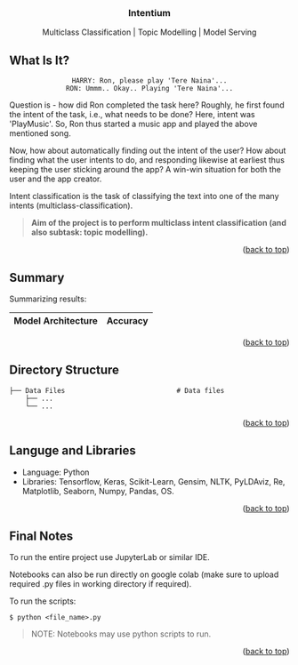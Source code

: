 <!-- PROJECT NAME -->

<br />
<div align="center">
  <h3 align="center">Intentium</h3>
  <p align="center">
    Multiclass Classification | Topic Modelling | Model Serving
  </p>
</div>

<!-- ABOUT PROJECT -->
## What Is It?
<div align="center">

    HARRY: Ron, please play 'Tere Naina'...
    RON: Ummm.. Okay.. Playing 'Tere Naina'...
    
</div>

Question is - how did Ron completed the task here? Roughly, he first found the intent of the task, i.e., what needs to be done? Here, intent was 'PlayMusic'. So, Ron thus started a music app and played the above mentioned song.

Now, how about automatically finding out the intent of the user? How about finding what the user intents to do, and responding likewise at earliest thus keeping the user sticking around the app? A win-win situation for both the user and the app creator.

Intent classification is the task of classifying the text into one of the many intents (multiclass-classification).

> <b>Aim of the project is to perform multiclass intent classification (and also subtask: topic modelling).</b>

<p align="right">(<a href="#top">back to top</a>)</p>


<!-- PROJECT SUMMARY -->
## Summary

Summarizing results:

<div align="center">

Model Architecture | Accuracy
:----------------: | :----------------:
 

</div>

<p align="right">(<a href="#top">back to top</a>)</p>


<!-- Project Directory Structure -->
## Directory Structure
```
├── Data Files                            # Data files
    ├── ...              
    └── ...         

```

<p align="right">(<a href="#top">back to top</a>)</p>


<!-- Tools and Libraries used -->
## Languge and Libraries

*   Language: Python
*   Libraries: Tensorflow, Keras, Scikit-Learn, Gensim, NLTK, PyLDAviz, Re, Matplotlib, Seaborn, Numpy, Pandas, OS.

<p align="right">(<a href="#top">back to top</a>)</p>

<!-- Final Notes -->
## Final Notes
To run the entire project use JupyterLab or similar IDE.

Notebooks can also be run directly on google colab (make sure to upload required .py files in working directory if required).

To run the scripts:
```
$ python <file_name>.py
```

> NOTE: Notebooks may use python scripts to run.

<p align="right">(<a href="#top">back to top</a>)</p>
